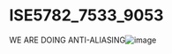 # ISE5782_7533_9053

WE ARE DOING ANTI-ALIASING![image](https://user-images.githubusercontent.com/58585812/167462175-899e3a33-56f2-47b2-bef9-5787b7627826.png)

